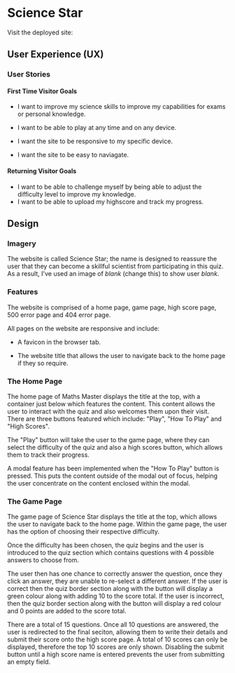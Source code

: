 # Science Star

Visit the deployed site: 

## User Experience (UX)

### User Stories

#### First Time Visitor Goals

* I want to improve my science skills to improve my capabilities for exams or personal knowledge. 

* I want to be able to play at any time and on any device.

* I want the site to be responsive to my specific device.

* I want the site to be easy to naviagate.


#### Returning Visitor Goals

* I want to be able to challenge myself by being able to adjust the difficulty level to improve my knowledge.
* I want to be able to upload my highscore and track my progress.

## Design

### Imagery

The website is called Science Star; the name is designed to reassure the user that they can become a skillful scientist from participating in this quiz. As a result, I've used an image of *blank* (change this) to show user *blank*.

### Features

The website is comprised of a home page, game page, high score page, 500 error page and 404 error page.

All pages on the website are responsive and include:

* A favicon in the browser tab.

* The website title that allows the user to navigate back to the home page if they so require.

### The Home Page

The home page of Maths Master displays the title at the top, with a container just below which features the content.  This content allows the user to interact with the quiz and also welcomes them upon their visit. There are three buttons featured which include: "Play", "How To Play" and "High Scores".

The "Play" button will take the user to the game page, where they can select the difficulty of the quiz and also a high scores button, which allows them to track their progress.

A modal feature has been implemented when the "How To Play" button is pressed. This puts the content outside of the modal out of focus, helping the user concentrate on the content enclosed within the modal.

### The Game Page

The game page of Science Star displays the title at the top, which allows the user to navigate back to the home page. Within the game page, the user has the option of choosing their respective difficulty.

Once the difficulty has been chosen, the quiz begins and the user is introduced to the quiz section which contains questions with 4 possible answers to choose from. 

The user then has one chance to correctly answer the question, once they click an answer, they are unable to re-select a different answer. If the user is correct then the quiz border section along with the button will display a green colour along with adding 10 to the score total. If the user is incorrect, then the quiz border section along with the button will display a red colour and 0 points are added to the score total.

There are a total of 15 questions. Once all 10 questions are answered, the user is redirected to the final seciton, allowing them to write their details and submit their score onto the high score page. A total of 10 scores can only be displayed, therefore the top 10 scores are only shown. Disabling the submit button until a high score name is entered prevents the user from submitting an empty field.